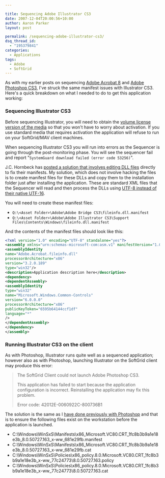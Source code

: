 ```yaml
---

title: Sequencing Adobe Illustrator CS3
date: 2007-12-04T20:00:56+10:00
author: Aaron Parker
layout: post

permalink: /sequencing-adobe-illustrator-cs3/
dsq_thread_id:
  - "195379841"
categories:
  - Applications
tags:
  - Adobe
  - SoftGrid
---
```

As with my earlier posts on sequencing [Adobe Acrobat 8]({{site.baseurl}}/virtualisation/softgrid-sequencing-adobe-acrobat-8-%e2%80%93-the-story-so-far) and [Adobe Photoshop CS3]({{site.baseurl}}/virtualisation/sequencing-adobe-photoshop-cs3), I've struck the same manifest issues with Illustrator CS3. Here's a quick breakdown on what I needed to do to get this application working:

### Sequencing Illustrator CS3

Before sequencing Illustrator, you will need to obtain the [volume license version of the media](http://www.adobe.com/aboutadobe/openoptions/) so that you won't have to worry about activation. If you use standard media that requires activation the application will refuse to run on your SoftGrid/MAV client machines.

When sequencing Illustrator CS3 you will run into errors as the Sequencer is going through the post-monitoring phase. You will see the sequencer fail and report "`SystemGuard download failed (error code 53256)`".

J.C. Hornbeck has [posted a solution that involves editing DLL files](http://blogs.technet.com/softgrid/archive/2007/12/03/microsoft-application-virtualization-sequencing-adobe-cs3.aspx) directly to fix their manifests. My solution, which does not involve hacking the files is to create manifest files for these DLLs and copy them to the installation folder just after installing the application. These are standard XML files that the Sequencer will read and then process the DLLs using [UTF-8 instead of their native UTF-16](http://blogs.technet.com/softgrid/archive/2007/10/25/update-error-53256-sequencing-adobe-cs3.aspx).

You will need to create these manifest files:

* `Q:\<Asset Folder>\Adobe\Adobe Bridge CS3\fileinfo.dll.manifest`
* `Q:\<Asset Folder>\Adobe\Adobe Illustrator CS3\Support Files\Contents\Windows\fileinfo.dll.manifest`

And the contents of the manifest files should look like this:

```xml
<?xml version="1.0" encoding="UTF-8" standalone="yes"?>  
<assembly xmlns="urn:schemas-microsoft-com:asm.v1" manifestVersion="1.0">  
<assemblyIdentity  
name="Adobe.Acrobat.fileinfo.dll"  
processorArchitecture="x86"  
version="3.2.0.189"  
type="win32"/>  
<description>Application description here</description>  
<dependency>  
<dependentAssembly>  
<assemblyIdentity  
type="win32"  
name="Microsoft.Windows.Common-Controls"  
version="6.0.0.0"  
processorArchitecture="x86"  
publicKeyToken="6595b64144ccf1df"  
language="*"  
/>  
</dependentAssembly>  
</dependency>  
</assembly>
```

### Running Illustrator CS3 on the client

As with Photoshop, Illustrator runs quite well as a sequenced application; however also as with Photoshop, launching Illustrator on the SoftGrid client may produce this error:

> The SoftGrid Client could not launch Adobe Photoshop CS3.
> 
> This application has failed to start because the application configuration is incorrect. Reinstalling the application may fix this problem.
> 
> Error code: 42012E-0060922C-800736B1

The solution is the same as I [have done previously with Photoshop]({{site.baseurl}}/virtualisation/sequencing-adobe-photoshop-cs3) and that is to ensure the following files exist on the workstation before the application is launched.

  * C:\Windows\WinSxS\Manifests\x86\_Microsoft.VC80.CRT\_1fc8b3b9a1e18e3b\_8.0.50727.163\_x-ww_681e29fb.manifest
  * C:\Windows\WinSxS\Manifests\x86\_Microsoft.VC80.CRT\_1fc8b3b9a1e18e3b\_8.0.50727.163\_x-ww_681e29fb.cat
  * C:\Windows\WinSxS\Policies\x86\_policy.8.0.Microsoft.VC80.CRT\_1fc8b3b9a1e18e3b\_x-ww\_77c24773\8.0.50727.163.policy
  * C:\Windows\WinSxS\Policies\x86\_policy.8.0.Microsoft.VC80.CRT\_1fc8b3b9a1e18e3b\_x-ww\_77c24773\8.0.50727.163.cat